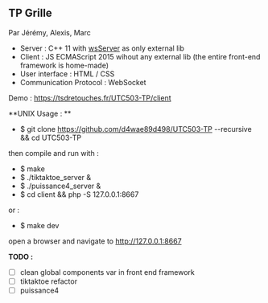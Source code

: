 ## TP Grille

Par Jérémy, Alexis, Marc

- Server : C++ 11 with [wsServer](https://github.com/Theldus/wsServer) as only external lib
- Client : JS ECMAScript 2015 wihout any external lib (the entire front-end framework is home-made)
- User interface : HTML / CSS
- Communication Protocol : WebSocket

Demo : https://tsdretouches.fr/UTC503-TP/client


**UNIX Usage : **

- $ git clone https://github.com/d4wae89d498/UTC503-TP --recursive && cd UTC503-TP

then compile and run with :
- $ make
- $ ./tiktaktoe_server & 
- $ ./puissance4_server &
- $ cd client && php -S 127.0.0.1:8667

or :

- $ make dev

open a browser and navigate to http://127.0.0.1:8667


**TODO :**

- [ ] clean global components var in front end framework
- [ ] tiktaktoe refactor
- [ ] puissance4
